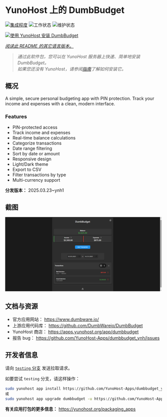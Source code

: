 <!--
注意：此 README 由 <https://github.com/YunoHost/apps/tree/master/tools/readme_generator> 自动生成
请勿手动编辑。
-->

# YunoHost 上的 DumbBudget

[![集成程度](https://apps.yunohost.org/badge/integration/dumbbudget)](https://ci-apps.yunohost.org/ci/apps/dumbbudget/)
![工作状态](https://apps.yunohost.org/badge/state/dumbbudget)
![维护状态](https://apps.yunohost.org/badge/maintained/dumbbudget)

[![使用 YunoHost 安装 DumbBudget](https://install-app.yunohost.org/install-with-yunohost.svg)](https://install-app.yunohost.org/?app=dumbbudget)

*[阅读此 README 的其它语言版本。](./ALL_README.md)*

> *通过此软件包，您可以在 YunoHost 服务器上快速、简单地安装 DumbBudget。*  
> *如果您还没有 YunoHost，请参阅[指南](https://yunohost.org/install)了解如何安装它。*

## 概况

A simple, secure personal budgeting app with PIN protection. Track your income and expenses with a clean, modern interface.

### Features

- PIN-protected access
- Track income and expenses
- Real-time balance calculations
- Categorize transactions
- Date range filtering
- Sort by date or amount
- Responsive design
- Light/Dark theme
- Export to CSV
- Filter transactions by type
- Multi-currency support


**分发版本：** 2025.03.23~ynh1

## 截图

![DumbBudget 的截图](./doc/screenshots/screenshot.png)

## 文档与资源

- 官方应用网站： <https://www.dumbware.io/>
- 上游应用代码库： <https://github.com/DumbWareio/DumbBudget>
- YunoHost 商店： <https://apps.yunohost.org/app/dumbbudget>
- 报告 bug： <https://github.com/YunoHost-Apps/dumbbudget_ynh/issues>

## 开发者信息

请向 [`testing` 分支](https://github.com/YunoHost-Apps/dumbbudget_ynh/tree/testing) 发送拉取请求。

如要尝试 `testing` 分支，请这样操作：

```bash
sudo yunohost app install https://github.com/YunoHost-Apps/dumbbudget_ynh/tree/testing --debug
或
sudo yunohost app upgrade dumbbudget -u https://github.com/YunoHost-Apps/dumbbudget_ynh/tree/testing --debug
```

**有关应用打包的更多信息：** <https://yunohost.org/packaging_apps>
